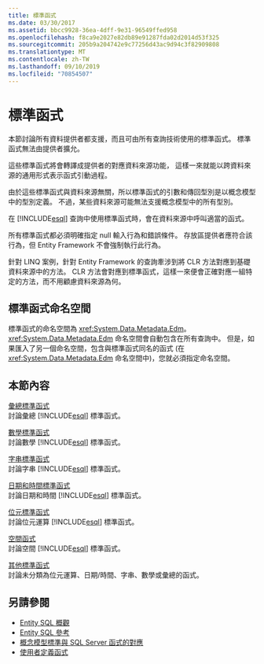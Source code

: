 ```yaml
---
title: 標準函式
ms.date: 03/30/2017
ms.assetid: bbcc9928-36ea-4dff-9e31-96549ffed958
ms.openlocfilehash: f8ca9e2027e82db89e91287fda02d2014d53f325
ms.sourcegitcommit: 205b9a204742e9c77256d43ac9d94c3f82909808
ms.translationtype: MT
ms.contentlocale: zh-TW
ms.lasthandoff: 09/10/2019
ms.locfileid: "70854507"
---
```

# <a name="canonical-functions"></a>標準函式
本節討論所有資料提供者都支援，而且可由所有查詢技術使用的標準函式。 標準函式無法由提供者擴允。  
  
 這些標準函式將會轉譯成提供者的對應資料來源功能， 這樣一來就能以跨資料來源的通用形式表示函式引動過程。  
  
 由於這些標準函式與資料來源無關，所以標準函式的引數和傳回型別是以概念模型中的型別定義。 不過，某些資料來源可能無法支援概念模型中的所有型別。  
  
 在 [!INCLUDE[esql](../../../../../../includes/esql-md.md)] 查詢中使用標準函式時，會在資料來源中呼叫適當的函式。  
  
 所有標準函式都必須明確指定 null 輸入行為和錯誤條件。 存放區提供者應符合該行為，但 Entity Framework 不會強制執行此行為。  
  
 針對 LINQ 案例，針對 Entity Framework 的查詢牽涉到將 CLR 方法對應到基礎資料來源中的方法。 CLR 方法會對應到標準函式，這樣一來便會正確對應一組特定的方法，而不用顧慮資料來源為何。  
  
## <a name="canonical-functions-namespace"></a>標準函式命名空間  
 標準函式的命名空間為 <xref:System.Data.Metadata.Edm>。 <xref:System.Data.Metadata.Edm> 命名空間會自動包含在所有查詢中。 但是，如果匯入了另一個命名空間，包含與標準函式同名的函式 (在 <xref:System.Data.Metadata.Edm> 命名空間中)，您就必須指定命名空間。  
  
## <a name="in-this-section"></a>本節內容  
 [彙總標準函式](aggregate-canonical-functions.md)  
 討論彙總 [!INCLUDE[esql](../../../../../../includes/esql-md.md)] 標準函式。  
  
 [數學標準函式](math-canonical-functions.md)  
 討論數學 [!INCLUDE[esql](../../../../../../includes/esql-md.md)] 標準函式。  
  
 [字串標準函式](string-canonical-functions.md)  
 討論字串 [!INCLUDE[esql](../../../../../../includes/esql-md.md)] 標準函式。  
  
 [日期和時間標準函式](date-and-time-canonical-functions.md)  
 討論日期和時間 [!INCLUDE[esql](../../../../../../includes/esql-md.md)] 標準函式。  
  
 [位元標準函式](bitwise-canonical-functions.md)  
 討論位元運算 [!INCLUDE[esql](../../../../../../includes/esql-md.md)] 標準函式。  
  
 [空間函式](spatial-functions.md)  
 討論空間 [!INCLUDE[esql](../../../../../../includes/esql-md.md)] 標準函式。  
  
 [其他標準函式](other-canonical-functions.md)  
 討論未分類為位元運算、日期/時間、字串、數學或彙總的函式。  
  
## <a name="see-also"></a>另請參閱

- [Entity SQL 概觀](entity-sql-overview.md)
- [Entity SQL 參考](entity-sql-reference.md)
- [概念模型標準與 SQL Server 函式的對應](../conceptual-model-canonical-to-sql-server-functions-mapping.md)
- [使用者定義函式](user-defined-functions-entity-sql.md)
